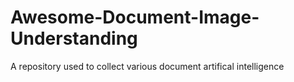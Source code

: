 # Awesome-Document-Image-Understanding
A repository used to collect various document artifical intelligence
